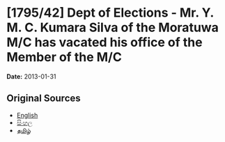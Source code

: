 # [1795/42] Dept of Elections - Mr. Y. M. C. Kumara Silva of the Moratuwa M/C has vacated his office of the Member of the M/C

**Date:** 2013-01-31

## Original Sources

- [English](https://documents.gov.lk/view/extra-gazettes/2013/1/1795-42_E.pdf)
- [සිංහල](https://documents.gov.lk/view/extra-gazettes/2013/1/1795-42_S.pdf)
- [தமிழ்](https://documents.gov.lk/view/extra-gazettes/2013/1/1795-42_T.pdf)
